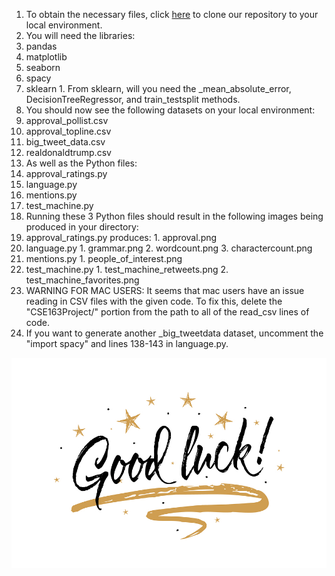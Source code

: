 1. To obtain the necessary files, click [here](https://github.com/jzli23/CSE163Project) to clone our repository to your local environment.
2. You will need the libraries:
  1. pandas
  2. matplotlib
  3. seaborn
  4. spacy
  5. sklearn
    1. From sklearn, will you need the _mean_absolute_error, DecisionTreeRegressor, and train_testsplit methods.
3. You should now see the following datasets on your local environment:
  1. approval_pollist.csv
  2. approval_topline.csv
  3. big_tweet_data.csv
  4. realdonaldtrump.csv
4. As well as the Python files:
  1. approval_ratings.py
  2. language.py
  3. mentions.py
  4. test_machine.py
5. Running these 3 Python files should result in the following images being produced in your directory:
  1. approval_ratings.py produces:
    1. approval.png
  2. language.py
    1. grammar.png
    2. wordcount.png
    3. charactercount.png
  3. mentions.py
    1. people_of_interest.png
  4. test_machine.py
    1. test_machine_retweets.png
    2. test_machine_favorites.png
6. WARNING FOR MAC USERS: It seems that mac users have an issue reading in CSV files with the given code. To fix this, delete the "CSE163Project/" portion from the path to all of the read_csv lines of code. 
7. If you want to generate another _big_tweetdata dataset, uncomment the "import spacy" and lines 138-143 in language.py.


![Good Luck Image](/Good_luck.jpg)